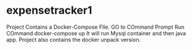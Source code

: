 # expensetracker1
Project Contains a Docker-Compose FIle.
GO to COmmand Prompt
Run COmmand docker-compose up
It will run Mysql container and then java app.
Project also contains the docker unpack version.
